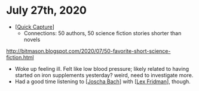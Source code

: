 # July 27th, 2020
- [[Quick Capture]]
    - Connections: 50 authors, 50 science fiction stories shorter than novels

http://bitmason.blogspot.com/2020/07/50-favorite-short-science-fiction.html

- Woke up feeling ill. Felt like low blood pressure; likely related to having started on iron supplements yesterday? weird, need to investigate more.
- Had a good time listening to [[Joscha Bach]] with [[Lex Fridman]], though.


[//begin]: # "Autogenerated link references for markdown compatibility"
[Quick Capture]: ../quick-capture "quick-capture"
[Joscha Bach]: ../joscha-bach "Joscha Bach"
[Lex Fridman]: ../lex-fridman "Lex Fridman"
[//end]: # "Autogenerated link references"
